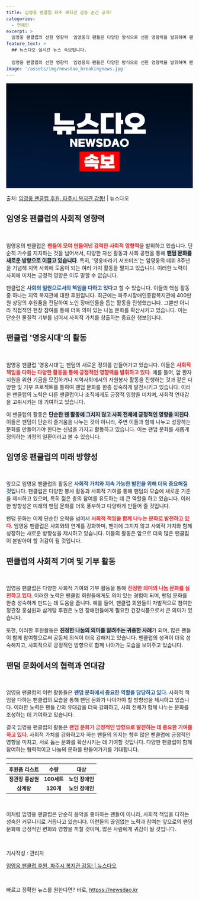 ```yaml
---
title: 임영웅 팬클럽 파주 복지관 감동 순간 공개!
categories:
  - 연예인
excerpt: >
  임영웅 팬클럽의 선한 영향력  임영웅의 팬들은 다양한 방식으로 선한 영향력을 발휘하며 팬덤 문화를 선도하고 …
feature_text: >
  ## 뉴스다오 실시간 뉴스 속보입니다.

  임영웅 팬클럽의 선한 영향력  임영웅의 팬들은 다양한 방식으로 선한 영향력을 발휘하며 팬덤 문화를 선도하고 …
image: '/assets/img/newsdao_breakingnews.jpg'
---
```


![뉴스다오 속보](/assets/img/newsdao_breakingnews.jpg)

<p>출처: <a href="httpss://newsdao.kr/5274" rel="dofollow">임영웅 팬클럽 후원, 파주시 복지관 감동!</a> | 뉴스다오</p>

<h2 data-ke-size="size26">임영웅 팬클럽의 사회적 영향력</h2>
<p data-ke-size="size16">&nbsp;</p>
<p data-ke-size="size16">임영웅의 팬클럽은 <b><span style="color: #ee2323;">팬들이 모여 만들어낸 강력한 사회적 영향력</span></b>을 발휘하고 있습니다. 단순히 가수를 지지하는 것을 넘어서서, 다양한 자선 활동과 사회 공헌을 통해 <b><span style="background-color: #21538527;">팬덤 문화를 새로운 방향으로 이끌고 있습니다</span></b>. 특히, '영웅바라기 서포터즈'는 임영웅의 데뷔 8주년을 기념해 지역 사회에 도움이 되는 여러 가지 활동을 펼치고 있습니다. 이러한 노력이 사회에 미치는 긍정적 영향은 이루 말할 수 없습니다.</p>

<p data-ke-size="size16">팬클럽은 <b><span style="color: #1a5490;">사회의 일원으로서의 책임을 다하고 있다</span></b>고 할 수 있습니다. 이들의 핵심 활동 중 하나는 지역 복지관에 대한 후원입니다. 최근에는 파주시장애인종합복지관에 400만 원 상당의 후원품을 전달하여 노인 장애인들을 돕는 활동을 진행했습니다. 그뿐만 아니라 직접적인 현장 참여를 통해 더욱 의미 있는 나눔 문화를 확산시키고 있습니다. 이는 단순한 물질적 기부를 넘어서 사회적 가치를 창출하는 중요한 행보입니다.</p>

<h2 data-ke-size="size26">팬클럽 '영웅시대'의 활동</h2>
<p data-ke-size="size16">&nbsp;</p>
<p data-ke-size="size16">임영웅 팬클럽 '영웅시대'는 팬덤의 새로운 정의를 만들어가고 있습니다. 이들은 <b><span style="color: #ee2323;">사회적 책임을 다하는 다양한 활동을 통해 긍정적인 영향력을 발휘하고 있다</span></b>. 예를 들어, 암 환자 지원을 위한 기금을 모집하거나 지역사회에서의 자원봉사 활동을 진행하는 것과 같은 다양한 및 기부 프로젝트를 통하여 팬덤 문화를 한층 성숙하게 발전시키고 있습니다. 이러한 팬클럽의 노력은 다른 팬클럽이나 조직에게도 긍정적 영향을 미치며, 사회적 연대감을 고취시키는 데 기여하고 있습니다.</p>

<p data-ke-size="size16">이 팬클럽의 활동은 <b><span style="background-color: #21538527;">단순한 팬 활동에 그치지 않고 사회 전체에 긍정적인 영향을 미친다</span></b>. 이들은 팬덤이 단순히 즐거움을 나누는 것이 아니라, 주변 이들과 함께 나누고 성장하는 문화를 만들어가야 한다는 신념을 가지고 활동하고 있습니다. 이는 팬덤 문화를 새롭게 정의하는 과정의 일환이라고 볼 수 있습니다.</p>

<h2 data-ke-size="size26">임영웅 팬클럽의 미래 방향성</h2>
<p data-ke-size="size16">&nbsp;</p>
<p data-ke-size="size16">앞으로 임영웅 팬클럽의 활동은 <b><span style="color: #1a5490;">사회적 가치와 지속 가능한 발전을 위해 더욱 중요해질 것</span></b>입니다. 팬클럽은 다양한 봉사 활동과 사회적 기여를 통해 팬덤의 모습에 새로운 기준을 제시하고 있으며, 특히 젊은 층의 참여를 유도하는 데 큰 역할을 하고 있습니다. 이러한 방향성은 미래의 팬덤 문화를 더욱 풍부하고 다양하게 만들어 줄 것입니다.</p>

<p data-ke-size="size16">팬덤 문화는 이제 단순한 오락을 넘어서 <b><span style="color: #ee2323;">사회적 책임을 함께 나누는 문화로 발전하고 있다</span></b>. 임영웅 팬클럽은 사회와의 연계를 강화하며, 팬이에 그치지 않고 사회적 가치와 함께 성장하는 새로운 방향성을 제시하고 있습니다. 이들의 활동은 앞으로 더욱 많은 팬클럽이 본받아야 할 귀감이 될 것입니다.</p>

<h2 data-ke-size="size26">팬클럽의 사회적 기여 및 기부 활동</h2>
<p data-ke-size="size16">&nbsp;</p>
<p data-ke-size="size16">임영웅 팬클럽은 다양한 사회적 기여와 기부 활동을 통해 <b><span style="color: #ee2323;">진정한 의미의 나눔 문화를 실천하고 있다</span></b>. 이러한 노력은 팬클럽 회원들에게도 의미 있는 경험이 되며, 팬덤 문화를 한층 성숙하게 만드는 데 도움을 줍니다. 예를 들어, 팬클럽 회원들이 자발적으로 참여한 정관장 홍삼원과 삼계탕 후원은 노인 장애인들에게 필요한 건강식품으로서 큰 의미가 있습니다.</p>

<p data-ke-size="size16">또한, 이러한 후원활동은 <b><span style="background-color: #21538527;">진정한 나눔의 의미를 알려주는 귀중한 사례</span></b>가 되며, 많은 팬들이 함께 참여함으로써 공동체 의식이 더욱 강해지고 있습니다. 팬클럽의 성격이 더욱 성숙해지고, 사회적으로 긍정적인 방향으로 함께 나아가는 모습을 보여주고 있습니다.</p>

<h2 data-ke-size="size26">팬덤 문화에서의 협력과 연대감</h2>
<p data-ke-size="size16">&nbsp;</p>
<p data-ke-size="size16">임영웅 팬클럽의 이런 활동들은 <b><span style="color: #1a5490;">팬덤 문화에서 중요한 역할을 담당하고 있다</span></b>. 사회적 책임을 다하는 팬클럽의 모습을 통해 팬덤 문화가 나아가야 할 방향성을 제시하고 있습니다. 이러한 노력은 팬들 간의 유대감을 더욱 강화하고, 사회 전체가 함께 나누는 문화를 조성하는 데 기여하고 있습니다.</p>

<p data-ke-size="size16">결국 임영웅 팬클럽의 활동은 <b><span style="color: #ee2323;">팬덤 문화가 긍정적인 방향으로 발전하는 데 중요한 기여를 하고 있다</span></b>. 사회적 가치를 강화하고자 하는 팬들의 의지는 향후 많은 팬클럽에 긍정적인 영향을 미치고, 서로 돕는 문화를 확산시키는 데 기여할 것입니다. 다양한 팬클럽이 함께 참여하는 협력적이고 나눔의 문화를 만들어가기를 기대합니다.</p>

<hr />
<table style="width: 100%; border-collapse: collapse;">
    <thead>
        <tr>
            <th style="text-align: center;">후원품 리스트</th>
            <th style="text-align: center;">수량</th>
            <th style="text-align: center;">대상</th>
        </tr>
    </thead>
    <tbody>
        <tr>
            <td style="text-align: center; height: 17px;"><b>정관장 홍삼원</b></td>
            <td style="text-align: center; height: 17px;"><b>100세트</b></td>
            <td style="text-align: center; height: 17px;"><b>노인 장애인</b></td>
        </tr>
        <tr>
            <td style="text-align: center; height: 17px;"><b>삼계탕</b></td>
            <td style="text-align: center; height: 17px;"><b>120개</b></td>
            <td style="text-align: center; height: 17px;"><b>노인 장애인</b></td>
        </tr>
    </tbody>
</table>
<p data-ke-size="size16">&nbsp;</p>
<p data-ke-size="size16">이처럼 임영웅 팬클럽은 단순히 음악을 좋아하는 팬들이 아니라, 사회적 책임을 다하는 성숙한 커뮤니티로 거듭나고 있습니다. 이런들의 끊임없는 노력과 참여는 앞으로의 팬덤 문화에 긍정적인 변화와 영향을 끼칠 것이며, 많은 사람에게 귀감이 될 것입니다.</p>
<p data-ke-size="size16">&nbsp;</p>
<p data-ke-size="size16">기사작성 : 관리자</p>
<p data-ke-size="size16"><a href="httpss://newsdao.kr/5274">임영웅 팬클럽 후원, 파주시 복지관 감동! | 뉴스다오</a></p>
<p data-ke-size="size16">&nbsp;</p> 

빠르고 정확한 뉴스를 원한다면? 바로, <a href="httpss://newsdao.kr" rel="dofollow">httpss://newsdao.kr</a>


